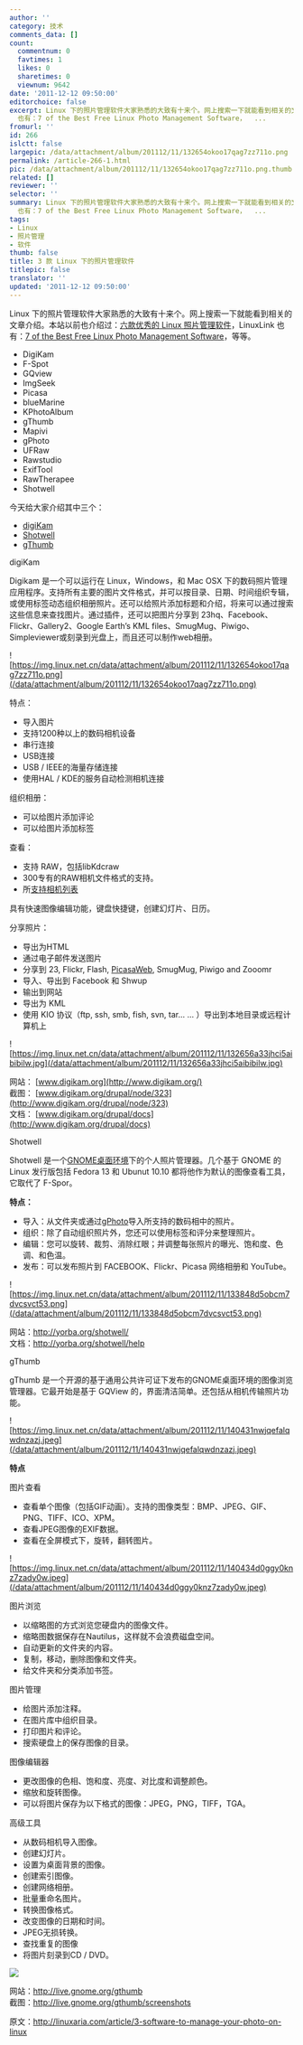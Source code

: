 ```yaml
---
author: ''
category: 技术
comments_data: []
count:
  commentnum: 0
  favtimes: 1
  likes: 0
  sharetimes: 0
  viewnum: 9642
date: '2011-12-12 09:50:00'
editorchoice: false
excerpt: Linux 下的照片管理软件大家熟悉的大致有十来个。网上搜索一下就能看到相关的文章介绍。本站以前也介绍过：六款优秀的 Linux 照片管理软件，LinuxLink
  也有：7 of the Best Free Linux Photo Management Software，  ...
fromurl: ''
id: 266
islctt: false
largepic: /data/attachment/album/201112/11/132654okoo17qag7zz711o.png
permalink: /article-266-1.html
pic: /data/attachment/album/201112/11/132654okoo17qag7zz711o.png.thumb.jpg
related: []
reviewer: ''
selector: ''
summary: Linux 下的照片管理软件大家熟悉的大致有十来个。网上搜索一下就能看到相关的文章介绍。本站以前也介绍过：六款优秀的 Linux 照片管理软件，LinuxLink
  也有：7 of the Best Free Linux Photo Management Software，  ...
tags:
- Linux
- 照片管理
- 软件
thumb: false
title: 3 款 Linux 下的照片管理软件
titlepic: false
translator: ''
updated: '2011-12-12 09:50:00'
---
```


Linux 下的照片管理软件大家熟悉的大致有十来个。网上搜索一下就能看到相关的文章介绍。本站以前也介绍过：[六款优秀的 Linux 照片管理软件](thread/5518/1/1/)，LinuxLink 也有：[7 of the Best Free Linux Photo Management Software](http://www.linuxlinks.com/article/2010092215503458/PhotoManagement.html)，等等。


* DigiKam
* F-Spot
* GQview
* ImgSeek
* Picasa
* blueMarine
* KPhotoAlbum
* gThumb
* Mapivi
* gPhoto
* UFRaw
* Rawstudio
* ExifTool
* RawTherapee
* Shotwell


今天给大家介绍其中三个：


* [digiKam](http://www.digikam.org/)
* [Shotwell](http://yorba.org/shotwell/)
* [gThumb](http://live.gnome.org/gthumb)


digiKam


Digikam 是一个可以运行在 Linux，Windows，和 Mac OSX 下的数码照片管理应用程序。支持所有主要的图片文件格式，并可以按目录、日期、时间组织专辑，或使用标签动态组织相册照片。还可以给照片添加标题和介绍，将来可以通过搜索这些信息来查找图片。通过插件，还可以把图片分享到 23hq、Facebook、Flickr、Gallery2、Google Earth’s KML files、SmugMug、Piwigo、Simpleviewer或刻录到光盘上，而且还可以制作web相册。


![https://img.linux.net.cn/data/attachment/album/201112/11/132654okoo17qag7zz711o.png](/data/attachment/album/201112/11/132654okoo17qag7zz711o.png)


特点：


* 导入图片
* 支持1200种以上的数码相机设备
* 串行连接
* USB连接
* USB / IEEE的海量存储连接
* 使用HAL / KDE的服务自动检测相机连接


组织相册：


* 可以给图片添加评论
* 可以给图片添加标签


查看：


* 支持 RAW，包括libKdcraw
* 300专有的RAW相机文件格式的支持。
* 所[支持相机列表](http://lxr.kde.org/source/KDE/kdegraphics/libs/libkdcraw/libraw/src/libraw_cxx.cpp#1584)


具有快速图像编辑功能，键盘快捷键，创建幻灯片、日历。


分享照片：


* 导出为HTML
* 通过电子邮件发送图片
* 分享到 23, Flickr, Flash, [PicasaWeb](http://picasa.google.com/), SmugMug, Piwigo and Zooomr
* 导入、导出到 Facebook 和 Shwup
* 输出到网站
* 导出为 KML
* 使用 KIO 协议（ftp, ssh, smb, fish, svn, tar... ... ）导出到本地目录或远程计算机上


![https://img.linux.net.cn/data/attachment/album/201112/11/132656a33jhci5aibibilw.jpg](/data/attachment/album/201112/11/132656a33jhci5aibibilw.jpg)


网站： [www.digikam.org](http://www.digikam.org/)   
截图： [www.digikam.org/drupal/node/323](http://www.digikam.org/drupal/node/323)   
文档： [www.digikam.org/drupal/docs](http://www.digikam.org/drupal/docs)


 


 


 


 


 


Shotwell


Shotwell 是一个[GNOME桌面环境](http://www.gnome.org/)下的个人照片管理器。几个基于 GNOME 的 Linux 发行版包括 Fedora 13 和 Ubunut 10.10 都将他作为默认的图像查看工具，它取代了 F-Spor。


**特点：**


* 导入：从文件夹或通过[gPhoto](http://gphoto.org/)导入所支持的数码相中的照片。
* 组织：除了自动组织照片外，您还可以使用标签和评分来整理照片。
* 编辑：您可以旋转、裁剪、消除红眼；并调整每张照片的曝光、饱和度、色调、和色温。
* 发布：可以发布照片到 FACEBOOK、Flickr、Picasa 网络相册和 YouTube。


![https://img.linux.net.cn/data/attachment/album/201112/11/133848d5obcm7dvcsvct53.png](/data/attachment/album/201112/11/133848d5obcm7dvcsvct53.png)


网站：<http://yorba.org/shotwell/>  
文档：<http://yorba.org/shotwell/help>


gThumb


gThumb 是一个开源的基于通用公共许可证下发布的GNOME桌面环境的图像浏览管理器。它最开始是基于 GQView 的，界面清洁简单。还包括从相机传输照片功能。


![https://img.linux.net.cn/data/attachment/album/201112/11/140431nwjqefalqwdnzazj.jpeg](/data/attachment/album/201112/11/140431nwjqefalqwdnzazj.jpeg)


**特点**


图片查看


* 查看单个图像（包括GIF动画）。支持的图像类型：BMP、JPEG、GIF、PNG、TIFF、ICO、XPM。
* 查看JPEG图像的EXIF数据。
* 查看在全屏模式下，旋转，翻转图片。


![https://img.linux.net.cn/data/attachment/album/201112/11/140434d0ggy0knz7zady0w.jpeg](/data/attachment/album/201112/11/140434d0ggy0knz7zady0w.jpeg)


图片浏览


* 以缩略图的方式浏览您硬盘内的图像文件。
* 缩略图数据保存在Nautilus，这样就不会浪费磁盘空间。
* 自动更新的文件夹的内容。
* 复制，移动，删除图像和文件夹。
* 给文件夹和分类添加书签。


图片管理


* 给图片添加注释。
* 在图片库中组织目录。
* 打印图片和评论。
* 搜索硬盘上的保存图像的目录。


图像编辑器


* 更改图像的色相、饱和度、亮度、对比度和调整颜色。
* 缩放和旋转图像。
* 可以将图片保存为以下格式的图像：JPEG，PNG，TIFF，TGA。


高级工具


* 从数码相机导入图像。
* 创建幻灯片。
* 设置为桌面背景的图像。
* 创建索引图像。
* 创建网络相册。
* 批量重命名图片。
* 转换图像格式。
* 改变图像的日期和时间。
* JPEG无损转换。
* 查找重复的图像
* 将图片刻录到CD / DVD。


![](/data/attachment/album/201112/11/140418jjozi2z828npoors.jpg)


网站：<http://live.gnome.org/gthumb>  
截图：<http://live.gnome.org/gthumb/screenshots>


原文：http://linuxaria.com/article/3-software-to-manage-your-photo-on-linux
